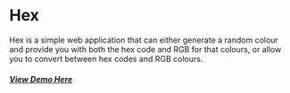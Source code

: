 # Hex

Hex is a simple web application that can either generate a random colour and provide you with both the hex code and RGB for that colours, or allow you to convert between hex codes and RGB colours.

##### [View Demo Here](http://w.ryanoconr.com/hex/)
